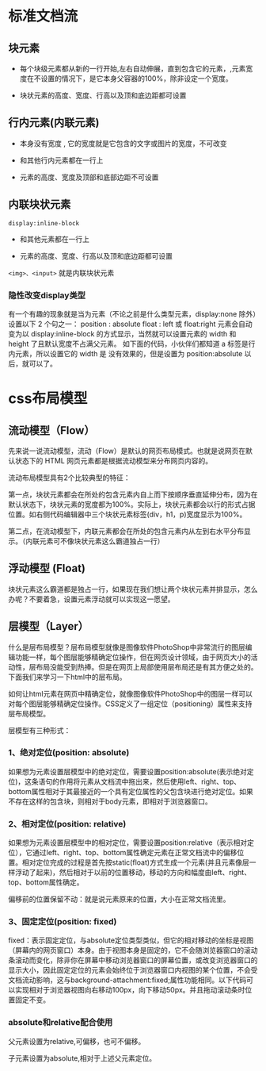 # 标准文档流

## 块元素

* 每个块级元素都从新的一行开始,左右自动伸展，直到包含它的元素，,元素宽度在不设置的情况下，是它本身父容器的100%，除非设定一个宽度。

* 块状元素的高度、宽度、行高以及顶和底边距都可设置

## 行内元素(内联元素)

* 本身没有宽度 , 它的宽度就是它包含的文字或图片的宽度，不可改变

* 和其他行内元素都在一行上

* 元素的高度、宽度及顶部和底部边距不可设置

## 内联块状元素

`display:inline-block`

* 和其他元素都在一行上

* 元素的高度、宽度、行高以及顶和底边距都可设置

`<img>、<input>` 就是内联块状元素

### 隐性改变display类型
有一个有趣的现象就是当为元素（不论之前是什么类型元素，display:none 除外）设置以下 2 个句之一：
position : absolute
float : left 或 float:right
元素会自动变为以 display:inline-block 的方式显示，当然就可以设置元素的 width 和 height 了且默认宽度不占满父元素。
如下面的代码，小伙伴们都知道 a 标签是行内元素，所以设置它的 width 是 没有效果的，但是设置为 position:absolute 以后，就可以了。

# css布局模型

## 流动模型（Flow）

先来说一说流动模型，流动（Flow）是默认的网页布局模式。也就是说网页在默认状态下的 HTML 网页元素都是根据流动模型来分布网页内容的。

流动布局模型具有2个比较典型的特征：

第一点，块状元素都会在所处的包含元素内自上而下按顺序垂直延伸分布，因为在默认状态下，块状元素的宽度都为100%。实际上，块状元素都会以行的形式占据位置。如右侧代码编辑器中三个块状元素标签(div，h1，p)宽度显示为100%。

第二点，在流动模型下，内联元素都会在所处的包含元素内从左到右水平分布显示。（内联元素可不像块状元素这么霸道独占一行）



## 浮动模型 (Float)

块状元素这么霸道都是独占一行，如果现在我们想让两个块状元素并排显示，怎么办呢？不要着急，设置元素浮动就可以实现这一愿望。


## 层模型（Layer）

什么是层布局模型？层布局模型就像是图像软件PhotoShop中非常流行的图层编辑功能一样，每个图层能够精确定位操作，但在网页设计领域，由于网页大小的活动性，层布局没能受到热捧。但是在网页上局部使用层布局还是有其方便之处的。下面我们来学习一下html中的层布局。

如何让html元素在网页中精确定位，就像图像软件PhotoShop中的图层一样可以对每个图层能够精确定位操作。CSS定义了一组定位（positioning）属性来支持层布局模型。

层模型有三种形式：

### 1、绝对定位(position: absolute)

如果想为元素设置层模型中的绝对定位，需要设置position:absolute(表示绝对定位)，这条语句的作用将元素从文档流中拖出来，然后使用left、right、top、bottom属性相对于其最接近的一个具有定位属性的父包含块进行绝对定位。如果不存在这样的包含块，则相对于body元素，即相对于浏览器窗口。

### 2、相对定位(position: relative)

如果想为元素设置层模型中的相对定位，需要设置position:relative（表示相对定位），它通过left、right、top、bottom属性确定元素在正常文档流中的偏移位置。相对定位完成的过程是首先按static(float)方式生成一个元素(并且元素像层一样浮动了起来)，然后相对于以前的位置移动，移动的方向和幅度由left、right、top、bottom属性确定。

偏移前的位置保留不动：就是说元素原来的位置，大小在正常文档流里。

### 3、固定定位(position: fixed)

fixed：表示固定定位，与absolute定位类型类似，但它的相对移动的坐标是视图（屏幕内的网页窗口）本身。由于视图本身是固定的，它不会随浏览器窗口的滚动条滚动而变化，除非你在屏幕中移动浏览器窗口的屏幕位置，或改变浏览器窗口的显示大小，因此固定定位的元素会始终位于浏览器窗口内视图的某个位置，不会受文档流动影响，这与background-attachment:fixed;属性功能相同。以下代码可以实现相对于浏览器视图向右移动100px，向下移动50px。并且拖动滚动条时位置固定不变。


### absolute和relative配合使用

父元素设置为relative,可偏移，也可不偏移。

子元素设置为absolute,相对于上述父元素定位。
